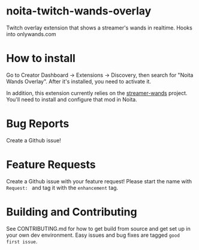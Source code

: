 # noita-twitch-wands-overlay
Twitch overlay extension that shows a streamer's wands in realtime. Hooks into onlywands.com 

# How to install
Go to Creator Dashboard -> Extensions -> Discovery, then search for "Noita Wands Overlay". After it's installed, you need to activate it.

In addition, this extension currently relies on the [streamer-wands](https://github.com/soler91/streamer-wands) project. You'll need to install and configure that mod in Noita.

# Bug Reports
Create a Github issue!

# Feature Requests
Create a Github issue with your feature request! Please start the name with `Request: ` and tag it with the `enhancement` tag.

# Building and Contributing
See CONTRIBUTING.md for how to get build from source and get set up in your own dev environment. Easy issues and bug fixes are tagged `good first issue`.
